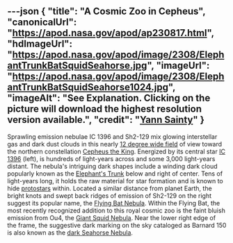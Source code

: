 ---json
{
  "title": "A Cosmic Zoo in Cepheus",
  "canonicalUrl": "https://apod.nasa.gov/apod/ap230817.html",
  "hdImageUrl": "https://apod.nasa.gov/apod/image/2308/ElephantTrunkBatSquidSeahorse.jpg",
  "imageUrl": "https://apod.nasa.gov/apod/image/2308/ElephantTrunkBatSquidSeahorse1024.jpg",
  "imageAlt": "See Explanation. Clicking on the picture will download the highest resolution version available.",
  "credit": "[Yann Sainty](https://www.astrobin.com/users/yann_sainty/)"
}
---

Sprawling emission nebulae IC 1396 and Sh2-129 mix glowing interstellar gas and dark dust clouds in this nearly [12 degree wide field](https://www.astrobin.com/g6612z/) of view toward the northern constellation [Cepheus the King](https://en.wikipedia.org/wiki/Cepheus_(constellation)). Energized by its central star [IC 1396](https://apod.nasa.gov/apod/ap120805.html) (left), is hundreds of light-years across and some 3,000 light-years distant. The nebula's intriguing dark shapes include a winding dark cloud popularly known as the [Elephant's Trunk](https://apod.nasa.gov/apod/ap190816.html) below and right of center. Tens of light-years long, it holds the raw material for star formation and is known to hide [protostars](https://www.jpl.nasa.gov/images/multi-wavelength-views-of-protostars-in-ic-1396) within. Located a similar distance from planet Earth, the bright knots and swept back ridges of emission of Sh2-129 on the right suggest its popular name, the [Flying Bat Nebula](https://apod.nasa.gov/apod/ap201007.html). Within the Flying Bat, the most recently recognized addition to this royal cosmic zoo is the faint bluish emission from Ou4, the [Giant Squid Nebula](https://apod.nasa.gov/apod/ap140718.html). Near the lower right edge of the frame, the suggestive dark marking on the sky cataloged as Barnard 150 is also known as the [dark Seahorse Nebula](https://apod.nasa.gov/apod/ap230420.html).
